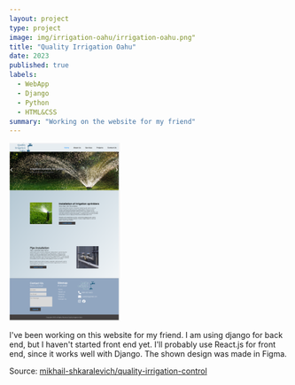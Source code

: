 ```yaml
---
layout: project
type: project
image: img/irrigation-oahu/irrigation-oahu.png"
title: "Quality Irrigation Oahu"
date: 2023
published: true
labels:
  - WebApp
  - Django
  - Python
  - HTML&CSS
summary: "Working on the website for my friend"
---
```


<img width="200px" class="rounded float-start pe-4" src="../img/irrigation-oahu/web-irrigation-oahu.png">

I've been working on this website for my friend. I am using django for back end, but I haven't started front end yet. I'll probably use React.js for front end, since it works well with Django. The shown design was made in Figma.

Source: <a href="https://github.com/mikhail-shkaralevich/Irrigation-Control-Web"><i class="large github icon "></i>mikhail-shkaralevich/quality-irrigation-control</a>

